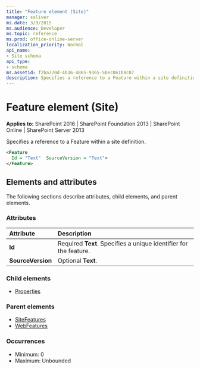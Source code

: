 ```yaml
---
title: "Feature element (Site)"
manager: soliver
ms.date: 3/9/2015
ms.audience: Developer
ms.topic: reference
ms.prod: office-online-server
localization_priority: Normal
api_name:
- Site schema
api_type:
- schema
ms.assetid: f2ba770d-4b36-4865-9365-5bec061b8c07
description: Specifies a reference to a Feature within a site definition. 
---
```


# Feature element (Site)

**Applies to:** SharePoint 2016 | SharePoint Foundation 2013 | SharePoint Online | SharePoint Server 2013
  
Specifies a reference to a Feature within a site definition. 
  
```XML
<Feature
  Id = "Text"  SourceVersion = "Text">
</Feature>
```

## Elements and attributes

The following sections describe attributes, child elements, and parent elements.

### Attributes

|**Attribute**|**Description**|
|:-----|:-----|
|**Id** <br/> |Required **Text**. Specifies a unique identifier for the feature.  <br/> |
|**SourceVersion** <br/> |Optional **Text**.  <br/> |
   
### Child elements

- [Properties](properties-element-site.md)
   
### Parent elements

- [SiteFeatures](sitefeatures-element-site.md)
- [WebFeatures](webfeatures-element-site.md)
   
### Occurrences

- Minimum: 0
- Maximum: Unbounded  

<br/> 
   

